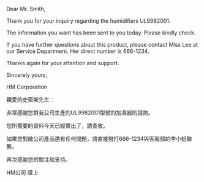 Dear Mr. Smith,

Thank you for your inquiry regarding the humidifiers UL9982001.

The information you want has been sent to you today. Please kindly
check.

If you have further questions about this product, please contact Miss
Lee at our Service Department. Her direct number is 666-1234.

Thanks again for your attention and support.

Sincerely yours,

HM Corporation

親愛的史密斯先生：

非常感謝您對我公司生產的UL9982001型號的加濕器的諮詢。

您所需要的資料今天已經寄出了，請查收。

如果您對敝公司產品還有任何問題，請直接撥打666-1234與客服部的李小姐聯繫。

再次感謝您的關注和支持。

HM公司 謹上
